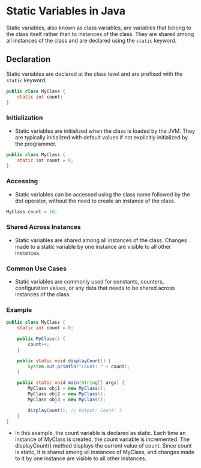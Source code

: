 # Static Variables in Java

Static variables, also known as class variables, are variables that belong to the class itself rather than to instances of the class. They are shared among all instances of the class and are declared using the `static` keyword.

## Declaration

Static variables are declared at the class level and are prefixed with the `static` keyword.

```java
public class MyClass {
    static int count;
}
```

### Initialization

- Static variables are initialized when the class is loaded by the JVM. They are typically initialized with default values if not explicitly initialized by the programmer.

```java
public class MyClass {
    static int count = 0;
}
```

### Accessing

- Static variables can be accessed using the class name followed by the dot operator, without the need to create an instance of the class.

```java
MyClass.count = 10;
```

### Shared Across Instances

- Static variables are shared among all instances of the class. Changes made to a static variable by one instance are visible to all other instances.

### Common Use Cases

- Static variables are commonly used for constants, counters, configuration values, or any data that needs to be shared across instances of the class.

### Example

```java
public class MyClass {
    static int count = 0;

    public MyClass() {
        count++;
    }

    public static void displayCount() {
        System.out.println("Count: " + count);
    }

    public static void main(String[] args) {
        MyClass obj1 = new MyClass();
        MyClass obj2 = new MyClass();
        MyClass obj3 = new MyClass();

        displayCount(); // Output: Count: 3
    }
}
```

- In this example, the count variable is declared as static. Each time an instance of MyClass is created, the count variable is incremented. The displayCount() method displays the current value of count. Since count is static, it is shared among all instances of MyClass, and changes made to it by one instance are visible to all other instances.
